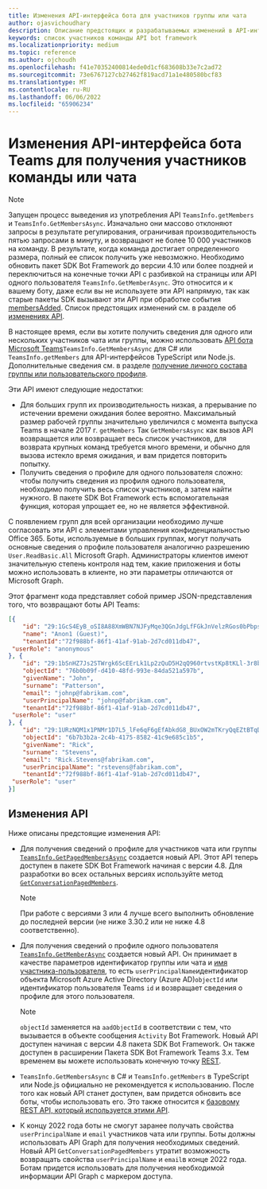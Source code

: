 ```yaml
---
title: Изменения API-интерфейса бота для участников группы или чата
author: ojasvichoudhary
description: Описание предстоящих и разрабатываемых изменений в API-интерфейсах ботов, используемых для извлечения участников команд и чатов.
keywords: список участников команды API bot framework
ms.localizationpriority: medium
ms.topic: reference
ms.author: ojchoudh
ms.openlocfilehash: f41e70352400814ede0d1cf683608b33e7c2ad72
ms.sourcegitcommit: 73e6767127cb27462f819acd71a1e480580bcf83
ms.translationtype: MT
ms.contentlocale: ru-RU
ms.lasthandoff: 06/06/2022
ms.locfileid: "65906234"
---
```

# <a name="teams-bot-api-changes-to-fetch-team-or-chat-members"></a>Изменения API-интерфейса бота Teams для получения участников команды или чата

>[!NOTE]
> Запущен процесс выведения из употребления API `TeamsInfo.getMembers` и `TeamsInfo.GetMembersAsync`. Изначально они массово отклоняют запросы в результате регулирования, ограничивая производительность пятью запросами в минуту, и возвращают не более 10 000 участников на команду. В результате, когда команда достигает определенного размера, полный ее список получить уже невозможно.
> Необходимо обновить пакет SDK Bot Framework до версии 4.10 или более поздней и переключиться на конечные точки API с разбивкой на страницы или API одного пользователя `TeamsInfo.GetMemberAsync`. Это относится и к вашему боту, даже если вы не используете эти API напрямую, так как старые пакеты SDK вызывают эти API при обработке события [membersAdded](../bots/how-to/conversations/subscribe-to-conversation-events.md#members-added). Список предстоящих изменений см. в разделе об [изменениях API](team-chat-member-api-changes.md#api-changes).

В настоящее время, если вы хотите получить сведения для одного или нескольких участников чата или группы, можно использовать [API бота Microsoft Teams](/microsoftteams/platform/bots/how-to/get-teams-context?tabs=dotnet#fetch-the-roster-or-user-profile)`TeamsInfo.GetMembersAsync` для C# или `TeamsInfo.getMembers` для API-интерфейсов TypeScript или Node.js. Дополнительные сведения см. в разделе [получение личного состава группы или пользовательского профиля](../bots/how-to/get-teams-context.md#fetch-the-roster-or-user-profile).

Эти API имеют следующие недостатки:

* Для больших групп их производительность низкая, а прерывание по истечении времени ожидания более вероятно. Максимальный размер рабочей группы значительно увеличился с момента выпуска Teams в начале 2017 г. `getMembers` Так `GetMembersAsync` как вызов API возвращается или возвращает весь список участников, для возврата крупных команд требуется много времени, и обычно для вызова истекло время ожидания, и вам придется повторить попытку.
* Получить сведения о профиле для одного пользователя сложно: чтобы получить сведения из профиля одного пользователя, необходимо получить весь список участников, а затем найти нужного. В пакете SDK Bot Framework есть вспомогательная функция, которая упрощает ее, но не является эффективной.

С появлением групп для всей организации необходимо лучше согласовать эти API с элементами управления конфиденциальностью Office 365. Боты, используемые в больших группах, могут получать основные сведения о профиле пользователя аналогично разрешению `User.ReadBasic.All` Microsoft Graph. Администраторы клиентов имеют значительную степень контроля над тем, какие приложения и боты можно использовать в клиенте, но эти параметры отличаются от Microsoft Graph.

Этот фрагмент кода представляет собой пример JSON-представления того, что возвращают боты API Teams:

```json
[{
    "id": "29:1GcS4EyB_oSI8A88XmWBN7NJFyMqe3QGnJdgLfFGkJnVelzRGos0bPbpsfJjcbAD22bmKc4GMbrY2g4JDrrA8vM06X1-cHHle4zOE6U4ttcc",
    "name": "Anon1 (Guest)",
    "tenantId":"72f988bf-86f1-41af-91ab-2d7cd011db47",
 "userRole": "anonymous"
}, {
    "id": "29:1bSnHZ7Js2STWrgk6ScEErLk1Lp2zQuD5H2qQ960rtvstKp8tKLl-3r8b6DoW0QxZimuTxk_kupZ1DBMpvIQQUAZL-PNj0EORDvRZXy8kvWk",
    "objectId": "76b0b09f-d410-48fd-993e-84da521a597b",
    "givenName": "John",
    "surname": "Patterson",
    "email": "johnp@fabrikam.com",
    "userPrincipalName": "johnp@fabrikam.com",
    "tenantId":"72f988bf-86f1-41af-91ab-2d7cd011db47",
 "userRole": "user"
}, {
    "id": "29:1URzNQM1x1PNMr1D7L5_lFe6qF6gEfAbkdG8_BUxOW2mTKryQqEZtBTqDt10-MghkzjYDuUj4KG6nvg5lFAyjOLiGJ4jzhb99WrnI7XKriCs",
    "objectId": "6b7b3b2a-2c4b-4175-8582-41c9e685c1b5",
    "givenName": "Rick",
    "surname": "Stevens",
    "email": "Rick.Stevens@fabrikam.com",
    "userPrincipalName": "rstevens@fabrikam.com",
    "tenantId":"72f988bf-86f1-41af-91ab-2d7cd011db47",
 "userRole": "user"
}]
```

## <a name="api-changes"></a>Изменения API

Ниже описаны предстоящие изменения API:

* Для получения сведений о профиле для участников чата или группы [`TeamsInfo.GetPagedMembersAsync`](/microsoftteams/platform/bots/how-to/get-teams-context?tabs=dotnet#fetch-the-roster-or-user-profile) создается новый API. Этот API теперь доступен в пакете SDK Bot Framework начиная с версии 4.8. Для разработки во всех остальных версиях используйте метод [`GetConversationPagedMembers`](/dotnet/api/microsoft.bot.connector.conversationsextensions.getconversationpagedmembersasync?view=botbuilder-dotnet-stable&preserve-view=true).

    > [!NOTE]
    > При работе с версиями 3 или 4 лучше всего выполнить обновление до последней версии (не ниже 3.30.2 или не ниже 4.8 соответственно).

* Для получения сведений о профиле одного пользователя [`TeamsInfo.GetMemberAsync`](/microsoftteams/platform/bots/how-to/get-teams-context?tabs=dotnet#get-single-member-details) создается новый API. Он принимает в качестве параметров идентификатор группы или чата и [имя участника-пользователя](/windows/win32/ad/naming-properties#userprincipalname), то есть `userPrincipalName`идентификатор объекта Microsoft Azure Active Directory (Azure AD)`objectId` или идентификатор пользователя Teams `id` и возвращает сведения о профиле для этого пользователя.

    > [!NOTE]
    > `objectId` заменяется на `aadObjectId` в соответствии с тем, что вызывается в объекте сообщения `Activity` Bot Framework. Новый API доступен начиная с версии 4.8 пакета SDK Bot Framework. Он также доступен в расширении Пакета SDK Bot Framework Teams 3.x. Тем временем вы можете использовать конечную точку [REST](/microsoftteams/platform/bots/how-to/get-teams-context?tabs=json#get-single-member-details).

* `TeamsInfo.GetMembersAsync` в C# и `TeamsInfo.getMembers` в TypeScript или Node.js официально не рекомендуется к использованию. После того как новый API станет доступен, вам придется обновить все боты, чтобы использовать его. Это также относится к [базовому REST API, который используется этими API](/microsoftteams/platform/bots/how-to/get-teams-context?tabs=json#tabpanel_CeZOj-G++Q_json).
* К концу 2022 года боты не смогут заранее получать свойства `userPrincipalName` и `email` участников чата или группы. Боты должны использовать API Graph для получения необходимых сведений. Новый API `GetConversationPagedMembers` утратит возможность возвращать свойства `userPrincipalName` и `email`в конце 2022 года. Ботам придется использовать для получения необходимой информации API Graph с маркером доступа. 
